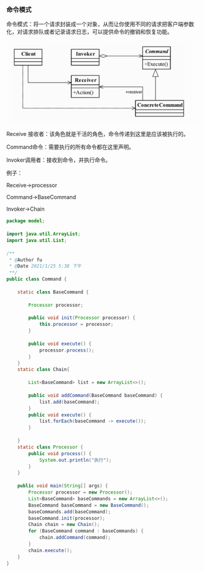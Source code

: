 ### 命令模式

命令模式：将一个请求封装成一个对象，从而让你使用不同的请求把客户端参数化，对请求排队或者记录请求日志，可以提供命令的撤销和恢复功能。

![command](https://github.com/q1248807225/Java-Study/blob/main/images/command.png)



Receive 接收者：该角色就是干活的角色，命令传递到这里是应该被执行的。

Command命令：需要执行的所有命令都在这里声明。

Invoker调用者：接收到命令，并执行命令。

例子：

Receive->processor 

Command->BaseCommand 

Invoker->Chain

```java
package model;

import java.util.ArrayList;
import java.util.List;

/**
 * @Author fu
 * @Date 2021/1/25 5:38 下午
 **/
public class Command {

    static class BaseCommand {
        
        Processor processor;
        
        public void init(Processor processor) {
            this.processor = processor;
        }
        
        public void execute() {
            processor.process();
        }
    }
    static class Chain{

        List<BaseCommand> list = new ArrayList<>();

        public void addCommand(BaseCommand baseCommand) {
            list.add(baseCommand);
        }
        public void execute() {
            list.forEach(baseCommand -> execute());
        }

    }
    static class Processor {
        public void process() {
            System.out.println("执行");
        }
    }

    public void main(String[] args) {
        Processor processor = new Processor();
        List<BaseCommand> baseCommands = new ArrayList<>();
        BaseCommand baseCommand = new BaseCommand();
        baseCommands.add(baseCommand);
        baseCommand.init(processor);
        Chain chain = new Chain();
        for (BaseCommand command : baseCommands) {
            chain.addCommand(command);
        }
        chain.execute();
    }
}

```





<!---->
